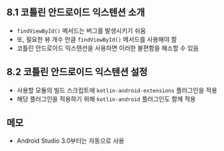 ## 8.1 코틀린 안드로이드 익스텐션 소개

- `findViewById()` 메서드는 버그를 발생시키기 쉬움
- 또, 필요한 뷰 개수 만큼 `findViewById()` 메서드를 사용해야 함
- 코틀린 안드로이드 익스텐션을 사용하면 이러한 불편함을 해소할 수 있음

## 8.2 코틀린 안드로이드 익스텐션 설정 

- 사용할 모듈의 빌드 스크립트에 `kotlin-android-extensions` 플러그인을 적용
- 해당 플러그인을 적용하기 위해 `kotlin-android` 플러그인도 함께 적용

## 메모

- Android Studio 3.0부터는 자동으로 사용
